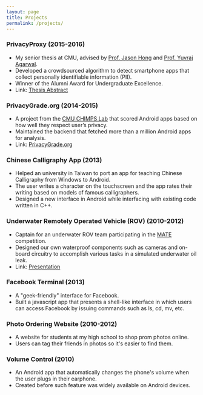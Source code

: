 ```yaml
---
layout: page
title: Projects
permalink: /projects/
---
```


### PrivacyProxy (2015-2016)

- My senior thesis at CMU, advised by [Prof. Jason
  Hong](http://www.cs.cmu.edu/~jasonh/) and [Prof. Yuvraj
  Agarwal](https://www.synergylabs.org/yuvraj/).
- Developed a crowdsourced algorithm to detect smartphone apps that collect
  personally identifiable information (PII).
- Winner of the Alumni Award for Undergraduate Excellence.
- Link: [Thesis Abstract](https://www.csd.cs.cmu.edu/thesis_topics/Kevin_Ku)

### PrivacyGrade.org (2014-2015)

- A project from the [CMU CHIMPS Lab](https://github.com/CMUChimpsLab) that
  scored Android apps based on how well they respect user’s privacy.
- Maintained the backend that fetched more than a million Android apps for
  analysis.
- Link: [PrivacyGrade.org](http://privacygrade.org/)

### Chinese Calligraphy App (2013)

- Helped an university in Taiwan to port an app for teaching Chinese Calligraphy
  from Windows to Android.
- The user writes a character on the touchscreen and the app rates their writing
  based on models of famous calligraphers.
- Designed a new interface in Android while interfacing with existing code
  written in C++.

### Underwater Remotely Operated Vehicle (ROV) (2010-2012)
- Captain for an underwater ROV team participating in the
  [MATE](http://www.marinetech.org/) competition.
- Designed our own waterproof components such as cameras and on-board circuitry
  to accomplish various tasks in a simulated underwater oil leak.
- Link: [Presentation](https://sites.google.com/site/tigersharksrov/)

### Facebook Terminal (2013)
- A "geek-friendly" interface for Facebook.
- Built a javascript app that presents a shell-like interface in which users can
  access Facebook by issuing commands such as ls, cd, mv, etc.

### Photo Ordering Website (2010-2012)
- A website for students at my high school to shop prom photos online.
- Users can tag their friends in photos so it's easier to find them.

### Volume Control (2010)
- An Android app that automatically changes the phone's volume when the user
  plugs in their earphone.
- Created before such feature was widely available on Android devices.
